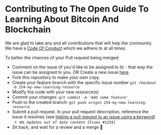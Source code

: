 # Contributing to The Open Guide To Learning About Bitcoin And Blockchain

We are glad to take any and all contributions that will help the community. We have a [Code Of Conduct]() which we adhere to at all times.

To better the chances of your Pull request being merged:

- Comment on the issue (if you'd like to be assigned to it) - that way the issue can be assigned to you. OR Create a new issue [here](https://github.com/nejos97/Resources-for-learning-about-bitcoin-and-blockchain).
- Fork this repository to make your own copy.
- Create your feature branch with the specific issue number `git checkout -b 254-my-new-learning-resource`
- Modify the code with your new resource(s)
- Commit your changes: `git commit -m 'Add some feature'`
- Push to the created branch: `git push origin 254-my-new-learning-resource`
- Submit a pull request. In your pull request description, reference the issue it resolves (see [linking a pull request to an issue using a keyword](https://docs.github.com/en/free-pro-team@latest/github/managing-your-work-on-github/linking-a-pull-request-to-an-issue#linking-a-pull-request-to-an-issue-using-a-keyword))
  - ex. `Updates out of date content [Fixes #1234]`
- Sit back, and wait for a review and a merge :tada:
